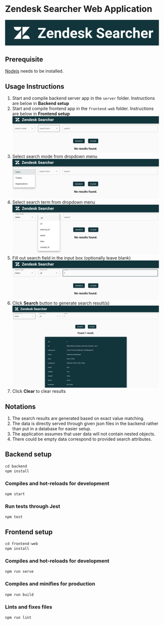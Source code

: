 # Zendesk Searcher Web Application

![Alt text](/public/images/zendesk-searcher-banner.png?raw=true "Banner Image")

## Prerequisite
[Nodejs](https://nodejs.org/en/) needs to be installed.

## Usage Instructions
1. Start and compile backend server app in the `server` folder. Instructions are below in **Backend setup**
2. Start and compile frontend app in the `frontend-web` folder. Instructions are below in **Frontend setup** 
![Alt text](/public/images/blank-user-interface.png?raw=true "Landing Screen Image")
3. Select search mode from dropdown menu
![Alt text](/public/images/user-flow-step-1.png?raw=true "User Flow Step 1")
4. Select search term from dropdown menu
![Alt text](/public/images/user-flow-step-2.png?raw=true "User Flow Step 2")
5. Fill out search field in the input box (optionally leave blank)
![Alt text](/public/images/user-flow-step-3.png?raw=true "User Flow Step 3")
6. Click **Search** button to generate search result(s)
![Alt text](/public/images/user-flow-step-4.png?raw=true "User Flow Step 4")
7. Click **Clear** to clear results

## Notations
1. The search results are generated based on exact value matching.
2. The data is directly served through given json files in the backend rather than put in a database for easier setup.
3. The application assumes that user data will not contain nested objects.
4. There could be empty data correspond to provided search attributes.

## Backend setup
```
cd backend
npm install
```

### Compiles and hot-reloads for development
```
npm start
```

### Run tests through Jest
```
npm test
```

## Frontend setup
```
cd frontend-web
npm install
```

### Compiles and hot-reloads for development
```
npm run serve
```

### Compiles and minifies for production
```
npm run build
```

### Lints and fixes files
```
npm run lint
```
